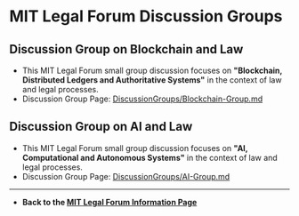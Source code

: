 # MIT Legal Forum Discussion Groups


## Discussion Group on Blockchain and Law

* This MIT Legal Forum small group discussion focuses on **"Blockchain, Distributed Ledgers and Authoritative Systems"** in the context of law and legal processes.
* Discussion Group Page: [DiscussionGroups/Blockchain-Group.md](https://mitmedialab.github.io/MITLegalForum/DiscussionGroups/Blockchain-Group.html)

## Discussion Group on AI and Law

* This MIT Legal Forum small group discussion focuses on **"AI, Computational and Autonomous Systems"** in the context of law and legal processes.
* Discussion Group Page: [DiscussionGroups/AI-Group.md](https://mitmedialab.github.io/MITLegalForum/DiscussionGroups/AI-Group.html)


------------------------------------------

* **Back to the [MIT Legal Forum Information Page](https://mitmedialab.github.io/MITLegalForum)**
